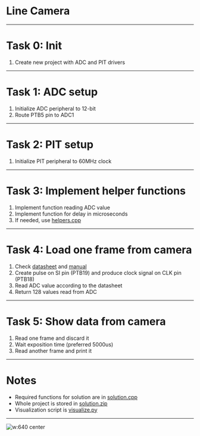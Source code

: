 # Line Camera

---

# Task 0: Init
 1. Create new project with ADC and PIT drivers

---

# Task 1: ADC setup
 1. Initialize ADC peripheral to 12-bit
 1. Route PTB5 pin to ADC1

---

# Task 2: PIT setup
 1. Initialize PIT peripheral to 60MHz clock

---

# Task 3: Implement helper functions
 1. Implement function reading ADC value
 1. Implement function for delay in microseconds
 1. If needed, use [helpers.cpp](https://github.com/Northeus/embedded_intro/tree/master/seminar09/code/helpers.cpp)

---

# Task 4: Load one frame from camera
 1. Check [datasheet](https://www.farnell.com/datasheets/315815.pdf) and [manual](https://www.mouser.com/datasheet/2/321/28317-TSL1401-DB-Manual-369950.pdf?srsltid=AfmBOop-ajw2Oq4FS2JzxYxr9Zd8QeP86ALP0uedSpyU1tLMjvPH55mA)
 1. Create pulse on SI pin (PTB19) and produce clock signal on CLK pin (PTB18)
 1. Read ADC value according to the datasheet
 1. Return 128 values read from ADC

---

# Task 5: Show data from camera
 1. Read one frame and discard it
 1. Wait exposition time (preferred 5000us)
 1. Read another frame and print it

---

# Notes
 - Required functions for solution are in [solution.cpp](https://github.com/Northeus/embedded_intro/tree/master/seminar09/code/solution.cpp)
 - Whole project is stored in [solution.zip](https://github.com/Northeus/embedded_intro/tree/master/seminar09/code/solution.zip)
 - Visualization script is [visualize.py](https://github.com/Northeus/embedded_intro/tree/master/seminar09/code/solution.zip)


---

<style>
    img[alt~="center"]
    {
        display: block;
        margin: 0 auto;
    }
</style>

![w:640 center](https://static.wikia.nocookie.net/multiversus/images/d/db/ROThumb_ThatsAllFolks.png)
